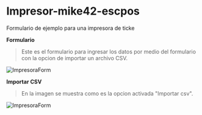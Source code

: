 # Impresor-mike42-escpos
Formulario de ejemplo para una impresora de ticke

**Formulario**
>Este es el formulario para ingresar los datos por medio del formulario con la opcion de importar un archivo CSV.

![ImpresoraForm](https://user-images.githubusercontent.com/36554510/233753416-c5cc4293-328b-43db-851f-16e08614577e.jpg)



**Importar CSV**
>En la imagen se muestra como es la opcion activada "Importar csv".

![ImpresoraForm](https://user-images.githubusercontent.com/36554510/233753418-0f0d5858-4e04-4f2d-8e62-6f6e4d99d59f.jpg)
